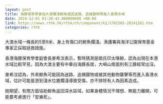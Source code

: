 ```yaml
---
layout: post
title: 海豚保育學會指大澳擱淺鯨魚或因迷路、追捕獵物等進入香港水域
date: 2024-12-01 01:30:43.000000000 +08:00
link: https://news.rthk.hk/rthk/ch/component/k2/1781565-20241201.htm
categories: rthk
---
```


大澳水域一條長約5至6米、身上有傷口的鯨魚擱淺。漁護署與海洋公園保育基金專家正採取拯救措施。

香港海豚保育學會副會長麥希汶表示，暫時猜測是朗氏印太喙鯨，認為出現在本港水域比較罕見，因為大澳主要有中華白海豚長居，大嶼山南面則有江豚經常出沒。

麥希汶認為，外來鯨魚可能因為迷路、追捕獵物或被其他動物襲擊等而進入香港水域，估計可能是游到淺水位置擱淺導致受傷，亦不排除有人為因素造成。

她期望，有關方面協助鯨魚返回深水區域，如果身體情況不理想、無能力離開，可能要考慮進行「安樂死」。

